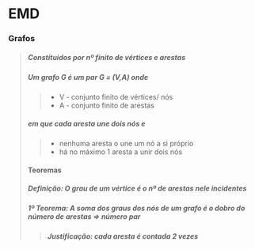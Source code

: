# EMD

### Grafos
>##### Constituidos por nº finito de *vértices* e *arestas*
>##### Um grafo G é um par G = (V,A) onde
>>- V - conjunto finito de vértices/ nós
>>- A - conjunto finito de arestas
>##### em que cada aresta une dois nós e 
>>- nenhuma aresta o une um nó a si próprio
>>- há no máximo 1 aresta a unir dois nós
>
>#### Teoremas
>##### *Definição*: O grau de um vértice é o nº de arestas nele incidentes
>##### *1º Teorema*: A soma dos graus dos nós de um grafo é o dobro do número de arestas => número par
>>##### *Justificação*: cada aresta é contada 2 vezes  
